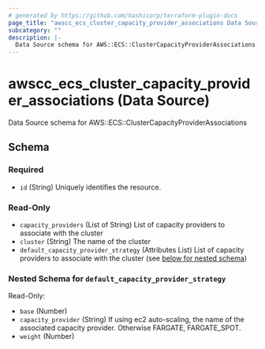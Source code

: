 ```yaml
---
# generated by https://github.com/hashicorp/terraform-plugin-docs
page_title: "awscc_ecs_cluster_capacity_provider_associations Data Source - terraform-provider-awscc"
subcategory: ""
description: |-
  Data Source schema for AWS::ECS::ClusterCapacityProviderAssociations
---
```


# awscc_ecs_cluster_capacity_provider_associations (Data Source)

Data Source schema for AWS::ECS::ClusterCapacityProviderAssociations



<!-- schema generated by tfplugindocs -->
## Schema

### Required

- `id` (String) Uniquely identifies the resource.

### Read-Only

- `capacity_providers` (List of String) List of capacity providers to associate with the cluster
- `cluster` (String) The name of the cluster
- `default_capacity_provider_strategy` (Attributes List) List of capacity providers to associate with the cluster (see [below for nested schema](#nestedatt--default_capacity_provider_strategy))

<a id="nestedatt--default_capacity_provider_strategy"></a>
### Nested Schema for `default_capacity_provider_strategy`

Read-Only:

- `base` (Number)
- `capacity_provider` (String) If using ec2 auto-scaling, the name of the associated capacity provider. Otherwise FARGATE, FARGATE_SPOT.
- `weight` (Number)
